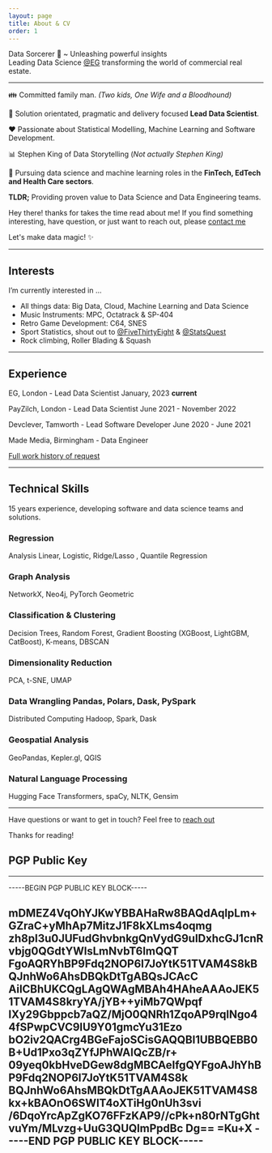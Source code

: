 ```yaml
---
layout: page
title: About & CV
order: 1 
---
```


<p class="message">
Data Sorcerer 🧙 ~ Unleashing powerful insights<br> 
Leading Data Science <a href="https://twitter.com/EGPropertyNews">@EG</a> transforming the world of commercial real estate.<br> 
</p>

---

👪 Committed family man. *(Two kids, One Wife and a Bloodhound)*

🔧 Solution orientated, pragmatic and delivery focused **Lead Data Scientist**. 

❤️ Passionate about Statistical Modelling, Machine Learning and Software Development. 

📊 Stephen King of Data Storytelling (*Not actually Stephen King)*

🧮 Pursuing data science and machine learning roles in the **FinTech, EdTech and Health Care sectors**. 

**TLDR;** Providing proven value to Data Science and Data Engineering teams. 

<p class="message">
  Hey there! thanks for takes the time read about me! If you find something interesting, have question,
	or just want to reach out, please <a href="contact">contact me</a> 
</p>

Let's make data magic! ✨

---
## Interests

I’m currently interested in ...

  - All things data: Big Data, Cloud, Machine Learning and Data Science
  - Music Instruments: MPC, Octatrack & SP-404
  - Retro Game Development: C64, SNES 
  - Sport Statistics, shout out to [@FiveThirtyEight](https://twitter.com/FiveThirtyEight) & [@StatsQuest](https://twitter.com/hashtag/statsquest)
  - Rock climbing, Roller Blading & Squash 
---

## Experience

EG, London - Lead Data Scientist January, 2023 **current**

PayZilch, London - Lead Data Scientist June 2021 - November 2022

Devclever, Tamworth - Lead Software Developer June 2020 - June 2021 

Made Media, Birmingham - Data Engineer 

[Full work history of request](contact)


---

## Technical Skills

15 years experience, developing software and data science teams and solutions.

### Regression 
Analysis Linear, Logistic, Ridge/Lasso , Quantile Regression


### Graph Analysis
NetworkX, Neo4j, PyTorch Geometric

### Classification & Clustering 
Decision Trees, Random Forest, Gradient Boosting (XGBoost, LightGBM, CatBoost), K-means, DBSCAN

### Dimensionality Reduction 
PCA, t-SNE, UMAP

### Data Wrangling Pandas, Polars, Dask, PySpark
Distributed Computing Hadoop, Spark, Dask

### Geospatial Analysis
GeoPandas, Kepler.gl, QGIS

### Natural Language Processing
Hugging Face Transformers, spaCy, NLTK, Gensim

---

Have questions or want to get in touch? Feel free to [reach out](contact.html) 

Thanks for reading!

## PGP Public Key
---
-----BEGIN PGP PUBLIC KEY BLOCK-----

mDMEZ4VqOhYJKwYBBAHaRw8BAQdAqIpLm+GZraC+yMhAp7MitzJ1F8kXLms4oqmg
zh8pI3u0JUFudGhvbnkgQnVydG9uIDxhcGJ1cnRvbjg0QGdtYWlsLmNvbT6ImQQT
FgoAQRYhBP9Fdq2NOP6I7JoYtK51TVAM4S8kBQJnhWo6AhsDBQkDtTgABQsJCAcC
AiICBhUKCQgLAgQWAgMBAh4HAheAAAoJEK51TVAM4S8kryYA/jYB++yiMb7QWpqf
lXy29Gbppcb7aQZ/MjO0QNRh1ZqoAP9rqlNgo44fSPwpCVC9IU9Y01gmcYu31Ezo
bO2iv2QACrg4BGeFajoSCisGAQQBl1UBBQEBB0B+Ud1Pxo3qZYfJPhWAIQcZB/r+
09yeq0kbHveDGew8dgMBCAeIfgQYFgoAJhYhBP9Fdq2NOP6I7JoYtK51TVAM4S8k
BQJnhWo6AhsMBQkDtTgAAAoJEK51TVAM4S8kx+kBAOnO6SWlT4oXTiHg0nUh3svi
/6DqoYrcApZgKO76FFzKAP9//cPk+n80rNTgGhtvuYm/MLvzg+UuG3QUQlmPpdBc
Dg==
=Ku+X
-----END PGP PUBLIC KEY BLOCK-----
---
